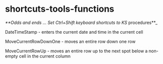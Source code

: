 # shortcuts-tools-functions

_**Odds and ends ... Set Ctrl+Shift keyboard shortcuts to KS_ procedures**_

DateTimeStamp - enters the current date and time in the current cell

MoveCurrentRowDownOne - moves an entire row down one row

MoveCurrentRowUp - moves an entire row up to the next spot below a non-empty cell in the current column